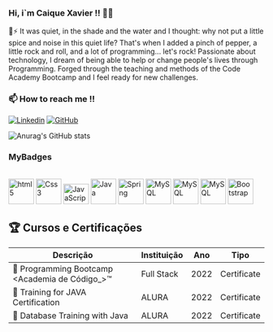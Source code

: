  
### Hi, i`m Caique Xavier !! 🤙👋

🌱⚡ It was quiet, in the shade and the water and I thought: why not put a little spice and noise in this quiet life? That's when I added a pinch of pepper, a little rock and roll, and a lot of programming... let's rock!
Passionate about technology, I dream of being able to help or change people's lives through Programming.
Forged through the teaching and methods of the Code Academy Bootcamp and I feel ready for new challenges.

### 📫 How to reach me !! 
[![Linkedin](https://img.shields.io/badge/LinkedIn-0077B5?style=for-the-badge&logo=linkedin&logoColor=white)](xavier.caiq@gmail.com)
[![GitHub](https://img.shields.io/badge/GitHub-100000?style=for-the-badge&logo=github&logoColor=white)](https://github.com/XavierCaiqueDF)


![Anurag's GitHub stats](https://github-readme-stats.vercel.app/api?username=XavierCaiqueDF&show_icons=true&theme=tokyonight)

### MyBadges
<div style="display: inline_block"><br/>
<img alingn="center" alt="html5" height="50" width="50" src="https://cdn.jsdelivr.net/gh/devicons/devicon/icons/html5/html5-original-wordmark.svg" />
<img alingn="center" alt="Css3" height="50" width="50" src="https://cdn.jsdelivr.net/gh/devicons/devicon/icons/css3/css3-original-wordmark.svg" />
<img alingn="center" alt="JavaScript" height="40" width="50" src="https://cdn.jsdelivr.net/gh/devicons/devicon/icons/javascript/javascript-original.svg" />
<img alingn="center" alt="Java" height="50" width="50" src="https://cdn.jsdelivr.net/gh/devicons/devicon/icons/java/java-original.svg" />
<img alingn="center" alt="Spring" height="50" width="50" src="https://cdn.jsdelivr.net/gh/devicons/devicon/icons/spring/spring-original-wordmark.svg" />
<img alingn="center" alt="MySQL" height="50" width="50" src="https://cdn.jsdelivr.net/gh/devicons/devicon/icons/mysql/mysql-original-wordmark.svg" />
<img alingn="center" alt="MySQL" height="50" width="50" src="https://cdn.jsdelivr.net/gh/devicons/devicon/icons/git/git-original-wordmark.svg" />
<img alingn="center" alt="MySQL" height="50" width="50" src="https://cdn.jsdelivr.net/gh/devicons/devicon/icons/github/github-original-wordmark.svg"/>
            
            
          
          
<img alingn="center" alt="Bootstrap" height="50" width="50" src="https://cdn.jsdelivr.net/gh/devicons/devicon/icons/bootstrap/bootstrap-original-wordmark.svg" />

## 🏆 Cursos e Certificações

Descrição   | Instituição   | Ano | Tipo
--------- | --------- | ------ | ------
🏅 Programming Bootcamp <Academia de Código_>™ | Full Stack | 2022 | Certificate
🏅 Training for JAVA Certification | ALURA | 2022 | Certificate
🏅 Database Training with Java| ALURA | 2022 | Certificate

</div>
